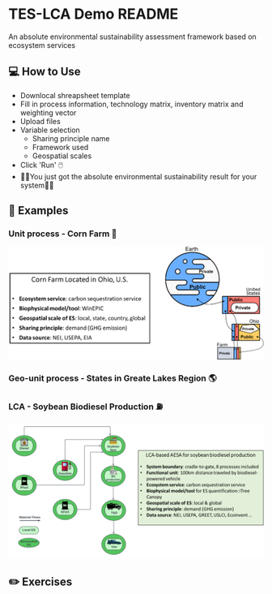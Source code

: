 # TES-LCA Demo README

An absolute environmental sustainability assessment framework based on ecosystem services 

## 💻 How to Use
* Downlocal shreapsheet template
* Fill in process information, technology matrix, inventory matrix and weighting vector
* Upload files
* Variable selection
    * Sharing principle name
    * Framework used
    * Geospatial scales 
*  Click 'Run' 🖱️ 
* 🎉🎉You just got the absolute environmental sustainability result for your system🎉🎉


## 👀 Examples
### Unit process - Corn Farm 🌽

![farm](https://github.com/YingX110/TESdemo/raw/interface/images/cornfarm.png)

### Geo-unit process - States in Greate Lakes Region 🌎


### LCA - Soybean Biodiesel Production ⛽
![BD](https://github.com/YingX110/TESdemo/raw/interface/images/BD.png)


## ✏️ Exercises